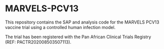 # MARVELS-PCV13

This repository contains the SAP and analysis code for the MARVELS PCV13 vaccine trial using a controlled human infection model.

The trial has been registered with the Pan African Clinical Trials Registry (REF: PACTR202008503507113).
